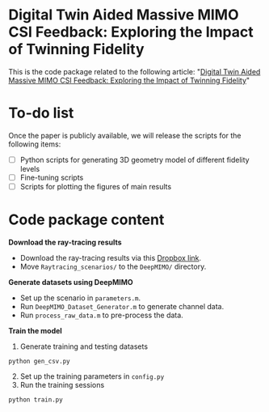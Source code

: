 # Digital Twin Aided Massive MIMO CSI Feedback: Exploring the Impact of Twinning Fidelity
This is the code package related to the following article: "[Digital Twin Aided Massive MIMO CSI Feedback: Exploring the Impact of Twinning Fidelity]()"

# To-do list
Once the paper is publicly available, we will release the scripts for the following items:
- [ ] Python scripts for generating 3D geometry model of different fidelity levels
- [ ] Fine-tuning scripts
- [ ] Scripts for plotting the figures of main results

# Code package content
**Download the ray-tracing results**
- Download the ray-tracing results via this [Dropbox link](https://www.dropbox.com/scl/fo/647vt25xzw0r7u966bmgq/ACYnCeYvy9f9zkrBMqriC_M?rlkey=zi3f7pdp1a74ac9bmzmebw332&st=kp0f2iaa&dl=0).
- Move `Raytracing_scenarios/` to the `DeepMIMO/` directory.

**Generate datasets using DeepMIMO**
- Set up the scenario in `parameters.m`.
- Run `DeepMIMO_Dataset_Generator.m` to generate channel data.
- Run `process_raw_data.m` to pre-process the data.

**Train the model**
1. Generate training and testing datasets
```
python gen_csv.py
```
2. Set up the training parameters in `config.py`
3. Run the training sessions
```
python train.py
```
